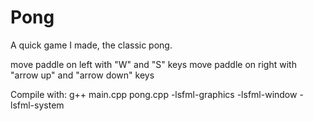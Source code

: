 # Pong
A quick game I made, the classic pong.

move paddle on left with "W" and "S" keys
move paddle on right with "arrow up" and "arrow down" keys

Compile with: 
g++ main.cpp pong.cpp -lsfml-graphics -lsfml-window -lsfml-system

